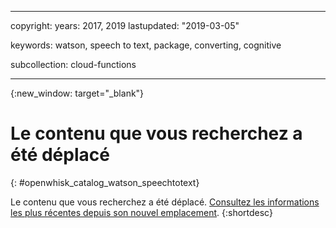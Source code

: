 
---

copyright:
  years: 2017, 2019
lastupdated: "2019-03-05"

keywords: watson, speech to text, package, converting, cognitive

subcollection: cloud-functions

---


{:new_window: target="_blank"}
# Le contenu que vous recherchez a été déplacé
{: #openwhisk_catalog_watson_speechtotext}

Le contenu que vous recherchez a été déplacé. [Consultez les informations les plus récentes depuis son nouvel emplacement](/docs/openwhisk?topic=cloud-functions-pkg_speech_to_text).
{:shortdesc}
